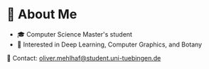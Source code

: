 # 👋 About Me

- 🎓 Computer Science Master's student
- 🌱 Interested in Deep Learning, Computer Graphics, and Botany
  
📧 Contact: [oliver.mehlhaf@student.uni-tuebingen.de](mailto:oliver.mehlhaf@student.uni-tuebingen.de)
